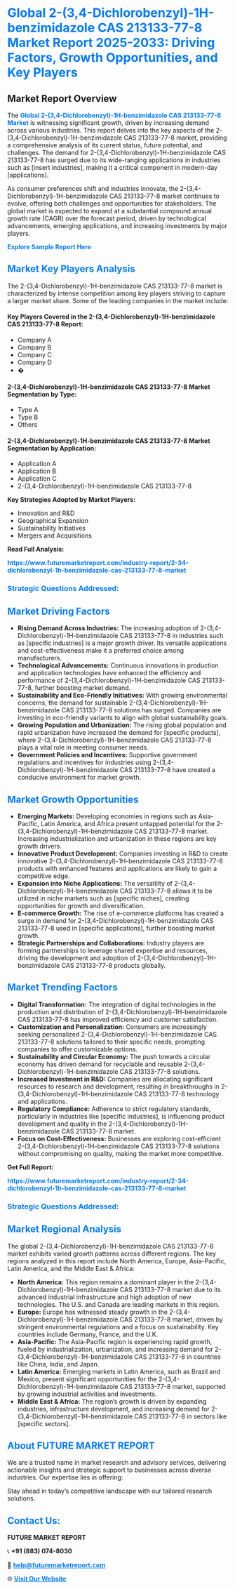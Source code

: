 <h1 style="color: #007BFF;">Global 2-(3,4-Dichlorobenzyl)-1H-benzimidazole CAS 213133-77-8 Market Report 2025-2033: Driving Factors, Growth Opportunities, and Key Players</h1>

<section id="overview">
<h2>Market Report Overview</h2>
<p>The <a href="https://www.futuremarketreport.com/industry-report/2-34-dichlorobenzyl-1h-benzimidazole-cas-213133-77-8-market" style="color: #007BFF; text-decoration: none;"><strong>Global 2-(3,4-Dichlorobenzyl)-1H-benzimidazole CAS 213133-77-8 Market</strong></a> is witnessing significant growth, driven by increasing demand across various industries. This report delves into the key aspects of the 2-(3,4-Dichlorobenzyl)-1H-benzimidazole CAS 213133-77-8 market, providing a comprehensive analysis of its current status, future potential, and challenges. The demand for 2-(3,4-Dichlorobenzyl)-1H-benzimidazole CAS 213133-77-8 has surged due to its wide-ranging applications in industries such as [insert industries], making it a critical component in modern-day [applications].</p>
<p>As consumer preferences shift and industries innovate, the 2-(3,4-Dichlorobenzyl)-1H-benzimidazole CAS 213133-77-8 market continues to evolve, offering both challenges and opportunities for stakeholders. The global market is expected to expand at a substantial compound annual growth rate (CAGR) over the forecast period, driven by technological advancements, emerging applications, and increasing investments by major players.</p>
</section>

<section id="overview">
<p><a href="https://www.futuremarketreport.com/request-sample/reportId=111193" style="color: #007BFF; text-decoration: none;"><strong>Explore Sample Report Here</strong></a></p>
</section>

<section id="key-players">
<h2 style="color: #007BFF;">Market Key Players Analysis</h2>
<p>The 2-(3,4-Dichlorobenzyl)-1H-benzimidazole CAS 213133-77-8 market is characterized by intense competition among key players striving to capture a larger market share. Some of the leading companies in the market include:</p>
<h4>Key Players Covered in the 2-(3,4-Dichlorobenzyl)-1H-benzimidazole CAS 213133-77-8 Report:</h4>
<ul><li>Company A</li><li>Company B</li><li>Company C</li><li>Company D</li><li>�</li></ul>
<h4>2-(3,4-Dichlorobenzyl)-1H-benzimidazole CAS 213133-77-8 Market Segmentation by Type:</h4>
<ul><li>Type A</li><li>Type B</li><li>Others</li></ul>

<h4>2-(3,4-Dichlorobenzyl)-1H-benzimidazole CAS 213133-77-8 Market Segmentation by Application:</h4>
<ul><li>Application A</li><li>Application B</li><li>Application C</li><li>2-(3,4-Dichlorobenzyl)-1H-benzimidazole CAS 213133-77-8</li></ul>
<p><strong>Key Strategies Adopted by Market Players:</strong></p>
<ul>
<li>Innovation and R&D</li>
<li>Geographical Expansion</li>
<li>Sustainability Initiatives</li>
<li>Mergers and Acquisitions</li>
</ul>
</section>

<section>
<p><strong>Read Full Analysis: </strong></p><a href="https://www.futuremarketreport.com/industry-report/2-34-dichlorobenzyl-1h-benzimidazole-cas-213133-77-8-market" style="color: #007BFF; text-decoration: none;"><strong>https://www.futuremarketreport.com/industry-report/2-34-dichlorobenzyl-1h-benzimidazole-cas-213133-77-8-market</strong></a>
<h3 style="color: #007BFF;">Strategic Questions Addressed:</h3>
</section>

<section id="driving-factors">
<h2 style="color: #007BFF;">Market Driving Factors</h2>
<ul>
<li><strong>Rising Demand Across Industries:</strong> The increasing adoption of 2-(3,4-Dichlorobenzyl)-1H-benzimidazole CAS 213133-77-8 in industries such as [specific industries] is a major growth driver. Its versatile applications and cost-effectiveness make it a preferred choice among manufacturers.</li>
<li><strong>Technological Advancements:</strong> Continuous innovations in production and application technologies have enhanced the efficiency and performance of 2-(3,4-Dichlorobenzyl)-1H-benzimidazole CAS 213133-77-8, further boosting market demand.</li>
<li><strong>Sustainability and Eco-Friendly Initiatives:</strong> With growing environmental concerns, the demand for sustainable 2-(3,4-Dichlorobenzyl)-1H-benzimidazole CAS 213133-77-8 solutions has surged. Companies are investing in eco-friendly variants to align with global sustainability goals.</li>
<li><strong>Growing Population and Urbanization:</strong> The rising global population and rapid urbanization have increased the demand for [specific products], where 2-(3,4-Dichlorobenzyl)-1H-benzimidazole CAS 213133-77-8 plays a vital role in meeting consumer needs.</li>
<li><strong>Government Policies and Incentives:</strong> Supportive government regulations and incentives for industries using 2-(3,4-Dichlorobenzyl)-1H-benzimidazole CAS 213133-77-8 have created a conducive environment for market growth.</li>
</ul>
</section>

<section id="growth-opportunities">
<h2 style="color: #007BFF;">Market Growth Opportunities</h2>
<ul>
<li><strong>Emerging Markets:</strong> Developing economies in regions such as Asia-Pacific, Latin America, and Africa present untapped potential for the 2-(3,4-Dichlorobenzyl)-1H-benzimidazole CAS 213133-77-8 market. Increasing industrialization and urbanization in these regions are key growth drivers.</li>
<li><strong>Innovative Product Development:</strong> Companies investing in R&D to create innovative 2-(3,4-Dichlorobenzyl)-1H-benzimidazole CAS 213133-77-8 products with enhanced features and applications are likely to gain a competitive edge.</li>
<li><strong>Expansion into Niche Applications:</strong> The versatility of 2-(3,4-Dichlorobenzyl)-1H-benzimidazole CAS 213133-77-8 allows it to be utilized in niche markets such as [specific niches], creating opportunities for growth and diversification.</li>
<li><strong>E-commerce Growth:</strong> The rise of e-commerce platforms has created a surge in demand for 2-(3,4-Dichlorobenzyl)-1H-benzimidazole CAS 213133-77-8 used in [specific applications], further boosting market growth.</li>
<li><strong>Strategic Partnerships and Collaborations:</strong> Industry players are forming partnerships to leverage shared expertise and resources, driving the development and adoption of 2-(3,4-Dichlorobenzyl)-1H-benzimidazole CAS 213133-77-8 products globally.</li>
</ul>
</section>

<section id="trending-factors">
<h2 style="color: #007BFF;">Market Trending Factors</h2>
<ul>
<li><strong>Digital Transformation:</strong> The integration of digital technologies in the production and distribution of 2-(3,4-Dichlorobenzyl)-1H-benzimidazole CAS 213133-77-8 has improved efficiency and customer satisfaction.</li>
<li><strong>Customization and Personalization:</strong> Consumers are increasingly seeking personalized 2-(3,4-Dichlorobenzyl)-1H-benzimidazole CAS 213133-77-8 solutions tailored to their specific needs, prompting companies to offer customizable options.</li>
<li><strong>Sustainability and Circular Economy:</strong> The push towards a circular economy has driven demand for recyclable and reusable 2-(3,4-Dichlorobenzyl)-1H-benzimidazole CAS 213133-77-8 solutions.</li>
<li><strong>Increased Investment in R&D:</strong> Companies are allocating significant resources to research and development, resulting in breakthroughs in 2-(3,4-Dichlorobenzyl)-1H-benzimidazole CAS 213133-77-8 technology and applications.</li>
<li><strong>Regulatory Compliance:</strong> Adherence to strict regulatory standards, particularly in industries like [specific industries], is influencing product development and quality in the 2-(3,4-Dichlorobenzyl)-1H-benzimidazole CAS 213133-77-8 market.</li>
<li><strong>Focus on Cost-Effectiveness:</strong> Businesses are exploring cost-efficient 2-(3,4-Dichlorobenzyl)-1H-benzimidazole CAS 213133-77-8 solutions without compromising on quality, making the market more competitive.</li>
</ul>
</section>

<section>
<p><strong>Get Full Report: </strong></p><a href="https://www.futuremarketreport.com/industry-report/2-34-dichlorobenzyl-1h-benzimidazole-cas-213133-77-8-market" style="color: #007BFF; text-decoration: none;"><strong>https://www.futuremarketreport.com/industry-report/2-34-dichlorobenzyl-1h-benzimidazole-cas-213133-77-8-market</strong></a>
<h3 style="color: #007BFF;">Strategic Questions Addressed:</h3>
</section>


<section id="regional-analysis">
<h2 style="color: #007BFF;">Market Regional Analysis</h2>
<p>The global 2-(3,4-Dichlorobenzyl)-1H-benzimidazole CAS 213133-77-8 market exhibits varied growth patterns across different regions. The key regions analyzed in this report include North America, Europe, Asia-Pacific, Latin America, and the Middle East & Africa:</p>
<ul>
<li><strong>North America:</strong> This region remains a dominant player in the 2-(3,4-Dichlorobenzyl)-1H-benzimidazole CAS 213133-77-8 market due to its advanced industrial infrastructure and high adoption of new technologies. The U.S. and Canada are leading markets in this region.</li>
<li><strong>Europe:</strong> Europe has witnessed steady growth in the 2-(3,4-Dichlorobenzyl)-1H-benzimidazole CAS 213133-77-8 market, driven by stringent environmental regulations and a focus on sustainability. Key countries include Germany, France, and the U.K.</li>
<li><strong>Asia-Pacific:</strong> The Asia-Pacific region is experiencing rapid growth, fueled by industrialization, urbanization, and increasing demand for 2-(3,4-Dichlorobenzyl)-1H-benzimidazole CAS 213133-77-8 in countries like China, India, and Japan.</li>
<li><strong>Latin America:</strong> Emerging markets in Latin America, such as Brazil and Mexico, present significant opportunities for the 2-(3,4-Dichlorobenzyl)-1H-benzimidazole CAS 213133-77-8 market, supported by growing industrial activities and investments.</li>
<li><strong>Middle East & Africa:</strong> The region’s growth is driven by expanding industries, infrastructure development, and increasing demand for 2-(3,4-Dichlorobenzyl)-1H-benzimidazole CAS 213133-77-8 in sectors like [specific sectors].</li>
</ul>
</section>

<footer>
<h2 style="color: #007BFF;">About FUTURE MARKET REPORT</h2>
<p>We are a trusted name in market research and advisory services, delivering actionable insights and strategic support to businesses across diverse industries. Our expertise lies in offering:</p>

<p>Stay ahead in today’s competitive landscape with our tailored research solutions.</p>

<h2 style="color: #007BFF;">Contact Us:</h2>
<p><strong>FUTURE MARKET REPORT</strong></p>
<p>📞 <strong>+91 (883) 074-8030</strong></p>
<p>📧 <strong><a href="mailto:help@futuremarketreport.com" style="color: #007BFF;">help@futuremarketreport.com</a></strong></p>
<p>🌐 <strong><a href="https://www.futuremarketreport.com/" style="color: #007BFF;">Visit Our Website</a></strong></p>
</footer>